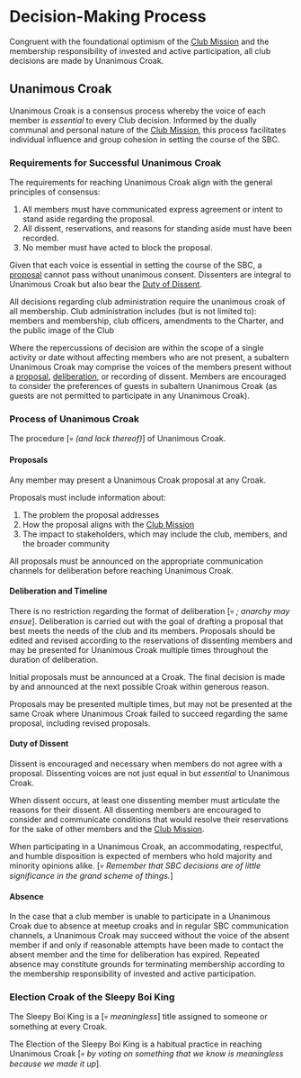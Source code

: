 # Decision-Making Process

Congruent with the foundational optimism of the [Club Mission](mission-statement.md) and the membership responsibility of invested and active participation, all club decisions are made by Unanimous Croak.

## Unanimous Croak

Unanimous Croak is a consensus process whereby the voice of each member is _essential_ to every Club decision. Informed by the dually communal and personal nature of the [Club Mission](mission-statement.md), this process facilitates individual influence and group cohesion in setting the course of the SBC.

### Requirements for Successful Unanimous Croak

The requirements for reaching Unanimous Croak align with the general principles of consensus:

1. All members must have communicated express agreement or intent to stand aside regarding the proposal.
2. All dissent, reservations, and reasons for standing aside must have been recorded.
3. No member must have acted to block the proposal.

Given that each voice is essential in setting the course of the SBC, a [proposal](decision-making-process.md#proposals) cannot pass without unanimous consent. Dissenters are integral to Unanimous Croak but also bear the [Duty of Dissent](decision-making-process.md#duty-of-dissent).

All decisions regarding club administration require the unanimous croak of all membership. Club administration includes (but is not limited to): members and membership, club officers, amendments to the Charter, and the public image of the Club

Where the repercussions of decision are within the scope of a single activity or date without affecting members who are not present, a subaltern Unanimous Croak may comprise the voices of the members present without a [proposal](decision-making-process.md#proposals), [deliberation](decision-making-process.md#deliberation-and-timeline), or recording of dissent. Members are encouraged to consider the preferences of guests in subaltern Unanimous Croak (as guests are not permitted to participate in any Unanimous Croak).

### Process of Unanimous Croak

The procedure \[💀 _(and lack thereof)_] of Unanimous Croak.

#### Proposals

Any member may present a Unanimous Croak proposal at any Croak.

Proposals must include information about:

1. The problem the proposal addresses
2. How the proposal aligns with the [Club Mission](mission-statement.md)
3. The impact to stakeholders, which may include the club, members, and the broader community

All proposals must be announced on the appropriate communication channels for deliberation before reaching Unanimous Croak.

#### Deliberation and Timeline

There is no restriction regarding the format of deliberation \[💀 _; anarchy may ensue_]. Deliberation is carried out with the goal of drafting a proposal that best meets the needs of the club and its members. Proposals should be edited and revised according to the reservations of dissenting members and may be presented for Unanimous Croak multiple times throughout the duration of deliberation.

Initial proposals must be announced at a Croak. The final decision is made by and announced at the next possible Croak within generous reason.

Proposals may be presented multiple times, but may not be presented at the same Croak where Unanimous Croak failed to succeed regarding the same proposal, including revised proposals.

#### Duty of Dissent

Dissent is encouraged and necessary when members do not agree with a proposal. Dissenting voices are not just equal in but _essential_ to Unanimous Croak.

When dissent occurs, at least one dissenting member must articulate the reasons for their dissent. All dissenting members are encouraged to consider and communicate conditions that would resolve their reservations for the sake of other members and the [Club Mission](mission-statement.md).

When participating in a Unanimous Croak, an accommodating, respectful, and humble disposition is expected of members who hold majority and minority opinions alike. \[💀 _Remember that SBC decisions are of little significance in the grand scheme of things._]

#### Absence

In the case that a club member is unable to participate in a Unanimous Croak due to absence at meetup croaks and in regular SBC communication channels, a Unanimous Croak may succeed without the voice of the absent member if and only if reasonable attempts have been made to contact the absent member and the time for deliberation has expired. Repeated absence may constitute grounds for terminating membership according to the membership responsibility of invested and active participation.

### Election Croak of the Sleepy Boi King

The Sleepy Boi King is a \[💀 _meaningless_] title assigned to someone or something at every Croak.

The Election of the Sleepy Boi King is a habitual practice in reaching Unanimous Croak \[💀 _by voting on something that we know is meaningless because we made it up_].

